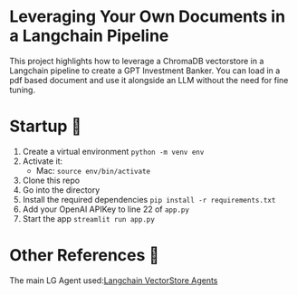 # Leveraging Your Own Documents in a Langchain Pipeline
This project highlights how to leverage a ChromaDB vectorstore in a Langchain pipeline to create a GPT Investment Banker. You can load in a pdf based document and use it alongside an LLM without the need for fine tuning.

# Startup 🚀
1. Create a virtual environment `python -m venv env`
2. Activate it: 
   - Mac: `source env/bin/activate`
3. Clone this repo
4. Go into the directory
5. Install the required dependencies `pip install -r requirements.txt`
6. Add your OpenAI APIKey to line 22 of `app.py`
7. Start the app `streamlit run app.py`  

# Other References 🔗
<p>The main LG Agent used:<a href="https://python.langchain.com/en/latest/modules/agents/toolkits/examples/vectorstore.html">Langchain VectorStore Agents
</a></p>
